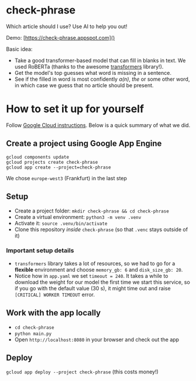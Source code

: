 # check-phrase

Which article should I use? Use AI to help you out!

Demo: [https://check-phrase.appspot.com]()

Basic idea:

- Take a good transformer-based model that can fill in blanks in text. We used RoBERTa (thanks to the awesome [transformers](https://github.com/huggingface/transformers) library!).
- Get the model's top guesses what word is missing in a sentence.
- See if the filled in word is most confidently *a(n)*, *the* or some other word, in which case we guess that no article should be present. 


# How to set it up for yourself

Follow [Google Cloud instructions](https://cloud.google.com/appengine/docs/flexible/python/quickstart). Below is a quick summary of what we did.

## Create a project using Google App Engine
```
gcloud components update
gcloud projects create check-phrase
gcloud app create --project=check-phrase
```
We chose `europe-west3` (Frankfurt) in the last step

## Setup

- Create a project folder: `mkdir check-phrase && cd check-phrase`
- Create a virtual environment: `python3 -m venv .venv`
- Activate it: `source .venv/bin/activate`
- Clone this repository *inside* `check-phrase` (so that `.venc` stays outside of it)

### Important setup details

- `transformers` library takes a lot of resources, so we had to go for a **flexible** environment and choose `memory_gb: 6` and `disk_size_gb: 20`.
- Notice how in `app.yaml` we set `timeout = 240`. It takes a while to download the weight for our model the first time we start this service, so if you go with the default value (30 s), it might time out and raise `[CRITICAL] WORKER TIMEOUT` error.

## Work with the app locally

- `cd check-phrase`
- `python main.py`
- Open `http://localhost:8080` in your browser and check out the app

## Deploy

`gcloud app deploy --project check-phrase` (this costs money!)

